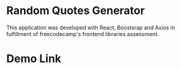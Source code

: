 # Random Quotes Generator

This application was developed with React, Boostsrap and Axios in fulfillment of freecodecamp's frontend libraries assessment.

# Demo Link
